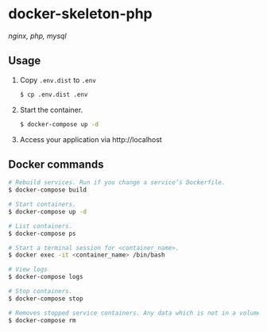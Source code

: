 # docker-skeleton-php

*nginx, php, mysql*

## Usage

1. Copy `.env.dist` to `.env`

    ```bash
    $ cp .env.dist .env
    ```

2. Start the container.

    ```bash
    $ docker-compose up -d
    ```

3. Access your application via http://localhost

## Docker commands

```bash
# Rebuild services. Run if you change a service’s Dockerfile.
$ docker-compose build

# Start containers.
$ docker-compose up -d

# List containers.
$ docker-compose ps

# Start a terminal session for <container_name>.
$ docker exec -it <container_name> /bin/bash

# View logs
$ docker-compose logs

# Stop containers.
$ docker-compose stop

# Removes stopped service containers. Any data which is not in a volume will be lost.
$ docker-compose rm
```
